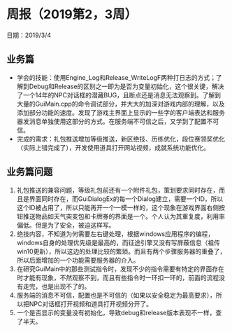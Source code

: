 # 周报（2019第2，3周）
日期：2019/3/4
## 业务篇
- 学会的技能：使用Engine_Log和Release_WriteLogF两种打日志的方式；了解到Debug和Release的区别之一即为是否为变量初始化，这个很关键，解决了一个14年的NPC对话框的潜藏BUG，且断点还是消息无法观察到。了解到大量的GuiMain.cpp的命令调试部分，并大大的加深对游戏内部的理解，以及添加部分功能的速度。发现了游戏主界面上显示的一些字的客户端表达和服务器发消息单独使用这部分的方式。在服务端不可信之后，又学到了配置不可信。
- 完成的需求：礼包推送增加等级推送，新区绝技、历练优化，段位赛领奖优化（实际上错完成了），开发使用道具打开网站视频，成就系统功能优化。
## 业务篇问题
1. 礼包推送的兼容问题，等级礼包前还有一个附件礼包，策划要求同时存在，而且是界面同时存在，而GuiDialogEx的每一个Dialog建立，需要一个ID，所以这个ID被占用了，所以只能再开一个一模一样的，这个现象在游戏界面右侧按钮推送物品如天气突变包和卡牌券的界面是一个。个人认为其重复度，利用率偏低。但是为了安全，被迫这样写。
2. 绝技内容，不知道为何需要左右键处理，根据windows应用程序的编程，windows自身的处理优先级是最高的，而征途引擎又没有写屏蔽信息（祖传win10更新），所以这边的处理比较的繁琐。而且有两个步骤服务器的重叠了，所以后面增加的一个功能需要服务器的介入。
3. 在研究GuiMain中的那些测试指令时，发现不少的指令需要有特定的界面存在时才能有现象，不然观察不到，而且有些指令时一环扣一环的，前面的流程没有走完，也是出现不了的。
4. 服务端的消息不可信，配置也是不可信的（如果以安全稳定为最高要求），所以把NPC对话框打开视频和道具打开视频分开了。
5. 一个是否显示的变量没有初始化，导致debug和release版本表现不一样，查了半天。